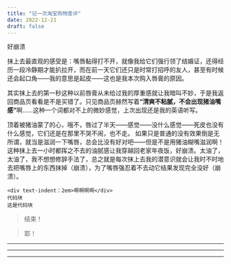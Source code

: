 ```yaml
---
title: "记一次淘宝购物差评"
date: 2022-12-21
draft: false
---
```

好崩溃

 抹上去最直观的感受是：嘴唇黏得打不开，就像我给它们强行领了结婚证，还得经历一段冷静期才能扒拉开，而在前一天它们还只是时常打招呼的友人，甚至有时候还会起口角——我的意思是起皮——这也是我本次购入唇膏的原因。

  其实抹上去的第一秒这种以前唇膏从未给过我的厚重感就让我暗叫不妙，于是我返回商品页看看是不是买错了。只见商品页赫然写着<strong>“清爽不粘腻，不会出现猪油嘴感”</strong>啊......这种一个词都对不上的微妙感觉，上次出现还是我的英语听写。


   顶着被猪油蒙了的心，哦不，唇过了半天——感觉——没什么感觉——死皮也没有什么感觉，它们还是在那里不哭不闹，也不走。 如果只是普通的没有效果倒是无所谓，就当是滋润一下嘴唇，总会比没有好对吧——但是不是用猪油糊嘴滋润啊！这种抹上去一小时都挥之不去的油腻感让我穿越回老家年夜饭，好崩溃。太油了，太油了，我不想想修辞手法了，总之就是每次抹上去我的潜意识就会让我时不时地去把嘴唇上的东西抹掉（崩溃），为了嘴唇强忍着不去动它结果发现完全没好（崩溃）。
```
<div text-indent：2em>啊啊啊啊</div>
代码块
这是代码块
```
> 结束！
>

> 耶！

***
---
____
